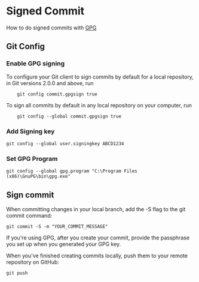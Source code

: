 # Signed Commit

How to do signed commits with [GPG](./../it-sec/cryptographics/gpg.md)

## Git Config

### Enable GPG signing

To configure your Git client to sign commits by default for a local repository, in Git versions 2.0.0 and above, run
```
    git config commit.gpgsign true
```
To sign all commits by default in any local repository on your computer, run
```
    git config --global commit.gpgsign true
```

### Add Signing key

```
git config --global user.signingkey ABCD1234
```

### Set GPG Program

```
git config --global gpg.program "C:\Program Files (x86)\GnuPG\bin\gpg.exe"
```


## Sign commit

When committing changes in your local branch, add the -S flag to the git commit command:

```
git commit -S -m "YOUR_COMMIT_MESSAGE"
```

If you're using GPG, after you create your commit, provide the passphrase you set up when you generated your GPG key.

When you've finished creating commits locally, push them to your remote repository on GitHub:

```
git push
```